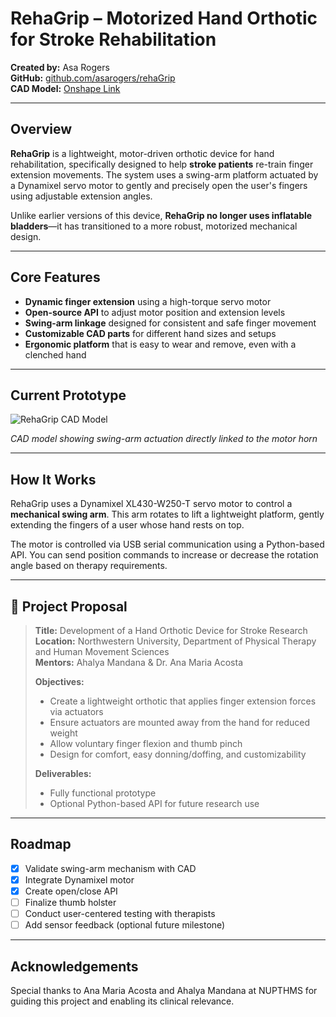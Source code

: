 # RehaGrip – Motorized Hand Orthotic for Stroke Rehabilitation

**Created by:** Asa Rogers  
**GitHub:** [github.com/asarogers/rehaGrip](https://github.com/asarogers/rehaGrip)  
**CAD Model:** [Onshape Link](https://cad.onshape.com/documents/70b0fc4719f91c87f4f5c56d/w/a0b7ff8eeb91e3fab313c6a8/e/38638431a9837a5ab3d1f154)  


---

## Overview

**RehaGrip** is a lightweight, motor-driven orthotic device for hand rehabilitation, specifically designed to help **stroke patients** re-train finger extension movements. The system uses a swing-arm platform actuated by a Dynamixel servo motor to gently and precisely open the user's fingers using adjustable extension angles.

Unlike earlier versions of this device, **RehaGrip no longer uses inflatable bladders**—it has transitioned to a more robust, motorized mechanical design.

---

## Core Features

- **Dynamic finger extension** using a high-torque servo motor  
- **Open-source API** to adjust motor position and extension levels  
- **Swing-arm linkage** designed for consistent and safe finger movement  
- **Customizable CAD parts** for different hand sizes and setups  
- **Ergonomic platform** that is easy to wear and remove, even with a clenched hand  

---

## Current Prototype

![RehaGrip CAD Model](https://cad.onshape.com/documents/70b0fc4719f91c87f4f5c56d/w/a0b7ff8eeb91e3fab313c6a8/e/38638431a9837a5ab3d1f154)

*CAD model showing swing-arm actuation directly linked to the motor horn*

---

## How It Works

RehaGrip uses a Dynamixel XL430-W250-T servo motor to control a **mechanical swing arm**. This arm rotates to lift a lightweight platform, gently extending the fingers of a user whose hand rests on top.

The motor is controlled via USB serial communication using a Python-based API. You can send position commands to increase or decrease the rotation angle based on therapy requirements.

---

## 🧾 Project Proposal

> **Title:** Development of a Hand Orthotic Device for Stroke Research  
> **Location:** Northwestern University, Department of Physical Therapy and Human Movement Sciences  
> **Mentors:** Ahalya Mandana & Dr. Ana Maria Acosta  
>  
> **Objectives:**  
> - Create a lightweight orthotic that applies finger extension forces via actuators  
> - Ensure actuators are mounted away from the hand for reduced weight  
> - Allow voluntary finger flexion and thumb pinch  
> - Design for comfort, easy donning/doffing, and customizability  
>  
> **Deliverables:**  
> - Fully functional prototype  
> - Optional Python-based API for future research use

---

## Roadmap

- [x] Validate swing-arm mechanism with CAD  
- [x] Integrate Dynamixel motor  
- [x] Create open/close API  
- [ ] Finalize thumb holster  
- [ ] Conduct user-centered testing with therapists  
- [ ] Add sensor feedback (optional future milestone)

---

## Acknowledgements

Special thanks to Ana Maria Acosta and Ahalya Mandana at NUPTHMS for guiding this project and enabling its clinical relevance.
